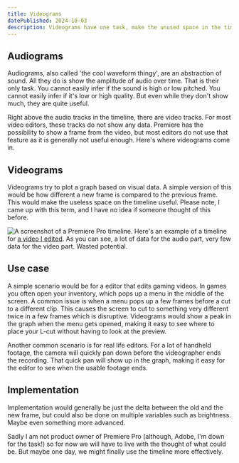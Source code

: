 ```yaml
---
title: Videograms
datePublished: 2024-10-03
description: Videograms have one task, make the unused space in the timeline more useful.
---
```

## Audiograms
Audiograms, also called 'the cool waveform thingy', are an abstraction of sound. All they do is show the amplitude of audio over time. That is their only task. You cannot easily infer if the sound is high or low pitched. You cannot easily infer if it's low or high quality. But even while they don't show much, they are quite useful.

Right above the audio tracks in the timeline, there are video tracks. For most video editors, these tracks do not show any data. Premiere has the possibility to show a frame from the video, but most editors do not use that feature as it is generally not useful enough. Here's where videograms come in.

## Videograms
Videograms try to plot a graph based on visual data. A simple version of this would be how different a new frame is compared to the previous frame. This would make the useless space on the timeline useful. Please note, I came up with this term, and I have no idea if someone thought of this before.

![A screenshot of a Premiere Pro timeline.](/attachments/timeline.png)
Here's an example of a timeline for [a video I edited](https://www.youtube.com/watch?v=GCKZCM6ZvsM). As you can see, a lot of data for the audio part, very few data for the video part. Wasted potential.

## Use case
A simple scenario would be for a editor that edits gaming videos. In games you often open your inventory, which pops up a menu in the middle of the screen. A common issue is when a menu pops up a few frames before a cut to a different clip. This causes the screen to cut to something very different twice in a few frames which is disruptive. Videograms would show a peak in the graph when the menu gets opened, making it easy to see where to place your L-cut without having to look at the preview.

Another common scenario is for real life editors. For a lot of handheld footage, the camera will quickly pan down before the videographer ends the recording. That quick pan will show up in the graph, making it easy for the editor to see when the usable footage ends.

## Implementation
Implementation would generally be just the delta between the old and the new frame, but could also be done on multiple variables such as brightness. Maybe even something more advanced.

Sadly I am not product owner of Premiere Pro (although, Adobe, I'm down for the task!) so for now we will have to live with the thought of what could be. But maybe one day, we might finally use the timeline more effectively.